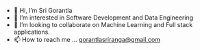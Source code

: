 - 👋 Hi, I’m Sri Gorantla
- 👀 I’m interested in Software Development and Data Engineering
- 💞️ I’m looking to collaborate on Machine Learning and Full stack applications.
- 📫 How to reach me ... gorantlasriranga@gmail.com

<!---
sriranga13/sriranga13 is a ✨ special ✨ repository because its `README.md` (this file) appears on your GitHub profile.
You can click the Preview link to take a look at your changes.
--->
